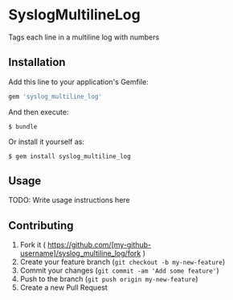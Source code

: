 # SyslogMultilineLog

Tags each line in a multiline log with numbers

## Installation

Add this line to your application's Gemfile:

```ruby
gem 'syslog_multiline_log'
```

And then execute:

    $ bundle

Or install it yourself as:

    $ gem install syslog_multiline_log

## Usage

TODO: Write usage instructions here

## Contributing

1. Fork it ( https://github.com/[my-github-username]/syslog_multiline_log/fork )
2. Create your feature branch (`git checkout -b my-new-feature`)
3. Commit your changes (`git commit -am 'Add some feature'`)
4. Push to the branch (`git push origin my-new-feature`)
5. Create a new Pull Request
